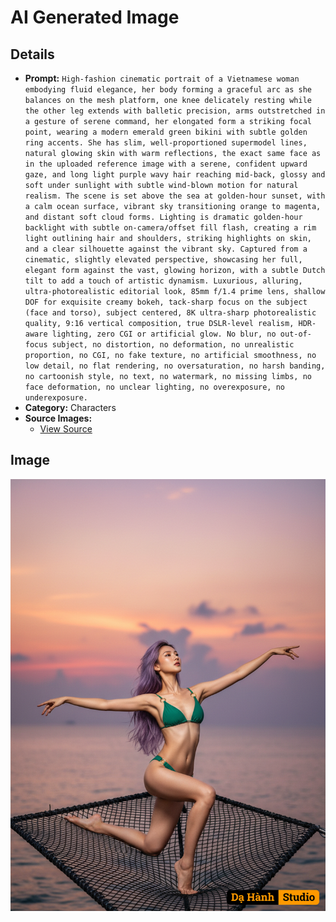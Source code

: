 # AI Generated Image

## Details
- **Prompt:** `High-fashion cinematic portrait of a Vietnamese woman embodying fluid elegance, her body forming a graceful arc as she balances on the mesh platform, one knee delicately resting while the other leg extends with balletic precision, arms outstretched in a gesture of serene command, her elongated form a striking focal point, wearing a modern emerald green bikini with subtle golden ring accents. She has slim, well-proportioned supermodel lines, natural glowing skin with warm reflections, the exact same face as in the uploaded reference image with a serene, confident upward gaze, and long light purple wavy hair reaching mid-back, glossy and soft under sunlight with subtle wind-blown motion for natural realism. The scene is set above the sea at golden-hour sunset, with a calm ocean surface, vibrant sky transitioning orange to magenta, and distant soft cloud forms. Lighting is dramatic golden-hour backlight with subtle on-camera/offset fill flash, creating a rim light outlining hair and shoulders, striking highlights on skin, and a clear silhouette against the vibrant sky. Captured from a cinematic, slightly elevated perspective, showcasing her full, elegant form against the vast, glowing horizon, with a subtle Dutch tilt to add a touch of artistic dynamism. Luxurious, alluring, ultra-photorealistic editorial look, 85mm f/1.4 prime lens, shallow DOF for exquisite creamy bokeh, tack-sharp focus on the subject (face and torso), subject centered, 8K ultra-sharp photorealistic quality, 9:16 vertical composition, true DSLR-level realism, HDR-aware lighting, zero CGI or artificial glow. No blur, no out-of-focus subject, no distortion, no deformation, no unrealistic proportion, no CGI, no fake texture, no artificial smoothness, no low detail, no flat rendering, no oversaturation, no harsh banding, no cartoonish style, no text, no watermark, no missing limbs, no face deformation, no unclear lighting, no overexposure, no underexposure.`
- **Category:** Characters
- **Source Images:**
  - [View Source](https://raw.githubusercontent.com/lenzcomvth/Somethings/main/Models/Female/Female3.jpg)

## Image
![AI Generated Image](./image-2025-10-20T09-18-51-049Z-lc6pm.png)